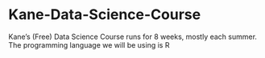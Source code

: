 # Kane-Data-Science-Course
Kane’s (Free) Data Science Course runs for 8 weeks, mostly each summer. The programming language we will be using is R
